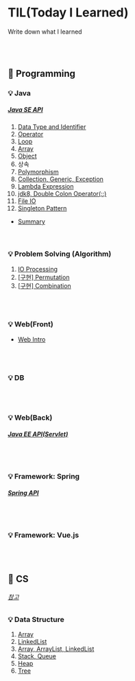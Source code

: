 # TIL(Today I Learned)
Write down what I learned

<br></br>
## 🎈 Programming
### 💡 Java

##### [Java SE API](https://docs.oracle.com/javase/8/docs/api/)

1. [Data Type and Identifier](java/Data_Type_and_Identifier.md)
2. [Operator](java/Operator.md)
3. [Loop](java/Loop.md)
4. [Array](java/Array.md)
5. [Object](java/Object.md)
6. 상속
7. [Polymorphism](java/Polymorphism.md)
8. [Collection, Generic, Exception](java/Collection_Generic_Exception.md)
9. [Lambda Expression](java/Lambda_Expression.md)
10. [jdk8, Double Colon Operator(::)](java/jdk8_Double_Colon_Operator(::).md)
11. [File IO](java/File_IO.md)  
12. [Singleton Pattern](java/Singleton_Pattern.md)  

- [Summary](java/Summary.md)  
<br></br>

### 💡 Problem Solving (Algorithm)

1. [IO Processing](problem-solving/io-processing.md)
2. [[구현] Permutation](problem-solving/permutation.java)
3. [[구현] Combination](problem-solving/combination.java)

<br></br>

### 💡 Web(Front)

- [Web Intro](web/Intro.md)

<br></br>

### 💡 DB

<br></br>

### 💡 Web(Back)

##### [Java EE API(Servlet)](https://javaee.github.io/javaee-spec/javadocs/)

<br></br>

### 💡 Framework: Spring

##### [Spring API](https://docs.spring.io/spring-framework/docs/current/javadoc-api/)

<br></br>

### 💡 Framework: Vue.js

<br></br>

## 🎈 CS
###### [참고](https://github.com/gyoogle/tech-interview-for-developer)
### 💡 Data Structure

1. [Array](data-structure/array.md)
2. [LinkedList]()
3. [Array, ArrayList, LinkedList]()
4. [Stack, Queue](data-structure/stack-queue.md)
5. [Heap](data-structure/heap.md)
6. [Tree](data-structure/tree.md)
<br></br>
